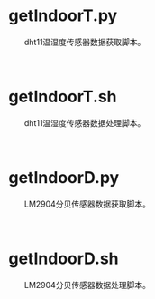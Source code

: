 # getIndoorT.py
&emsp;&emsp;dht11温湿度传感器数据获取脚本。

&emsp;
# getIndoorT.sh
&emsp;&emsp;dht11温湿度传感器数据处理脚本。

&emsp;
# getIndoorD.py
&emsp;&emsp;LM2904分贝传感器数据获取脚本。

&emsp;
# getIndoorD.sh
&emsp;&emsp;LM2904分贝传感器数据处理脚本。